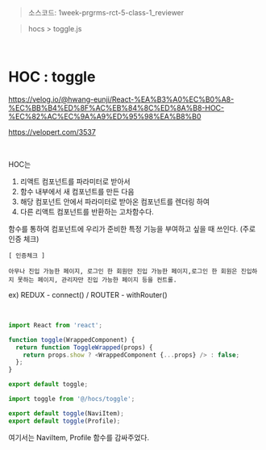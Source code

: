> 소스코드: 1week-prgrms-rct-5-class-1_reviewer

> hocs > toggle.js

<br/>

# HOC : toggle

https://velog.io/@hwang-eunji/React-%EA%B3%A0%EC%B0%A8-%EC%BB%B4%ED%8F%AC%EB%84%8C%ED%8A%B8-HOC-%EC%82%AC%EC%9A%A9%ED%95%98%EA%B8%B0

https://velopert.com/3537

<br/>

HOC는

1. 리액트 컴포넌트를 파라미터로 받아서
2. 함수 내부에서 새 컴포넌트를 만든 다음
3. 해당 컴포넌트 안에서 파라미터로 받아온 컴포넌트를 렌더링 하여
4. 다른 리액트 컴포넌트를 반환하는 고차함수다.

함수를 통하여 컴포넌트에 우리가 준비한 특정 기능을 부여하고 싶을 때 쓰인다. (주로 인증 체크)

```
[ 인증체크 ]

아무나 진입 가능한 페이지, 로그인 한 회원만 진입 가능한 페이지,로그인 한 회원은 진입하지 못하는 페이지, 관리자만 진입 가능한 페이지 등을 컨트롤.
```

ex) REDUX - connect() / ROUTER - withRouter()

<br/>

```js
import React from 'react';

function toggle(WrappedComponent) {
  return function ToggleWrapped(props) {
    return props.show ? <WrappedComponent {...props} /> : false;
  };
}

export default toggle;
```

```js
import toggle from '@/hocs/toggle';

export default toggle(NaviItem);
export default toggle(Profile);
```

여기서는 NaviItem, Profile 함수를 감싸주었다.